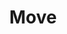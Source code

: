 ---
title: Move
tags: ["move", "direction", "arrows", "reposition", "drag", "shift", "transfer"]
icon: move
svg: '<svg xmlns="http://www.w3.org/2000/svg" width="24" height="24" fill="none" viewBox="0 0 24 24" stroke-width="1.5" stroke-linecap="round" stroke-linejoin="round" stroke="currentColor"><path d="M5.7 9.3 3 12l2.7 2.7m3.6-9L12 3l2.7 2.7m0 12.6L12 21l-2.7-2.7m9-9L21 12l-2.7 2.7M3 12h18m-9-9v18"/></svg>'
---